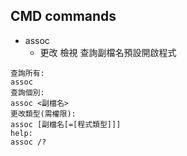 ## CMD commands
- assoc
  - 更改 檢視 查詢副檔名預設開啟程式
```
查詢所有:
assoc
查詢個別:
assoc <副檔名>
更改類型(需權限):
assoc [副檔名[=[程式類型]]]
help:
assoc /?
```
